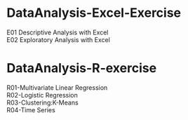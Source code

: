 # DataAnalysis-Excel-Exercise
E01 Descriptive Analysis with Excel  
E02 Exploratory Analysis with Excel  
# DataAnalysis-R-exercise
R01-Multivariate Linear Regression  
R02-Logistic Regression  
R03-Clustering:K-Means  
R04-Time Series
